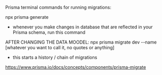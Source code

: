 Prisma terminal commands for running migrations:

npx prisma generate
- whenever you make changes in database that are reflected in your Prisma schema, run this command

AFTER CHANGING THE DATA MOODEL:
npx prisma migrate dev --name [whatever you want to call it, no quotes or anything]
- this starts a history / chain of migrations

https://www.prisma.io/docs/concepts/components/prisma-migrate

